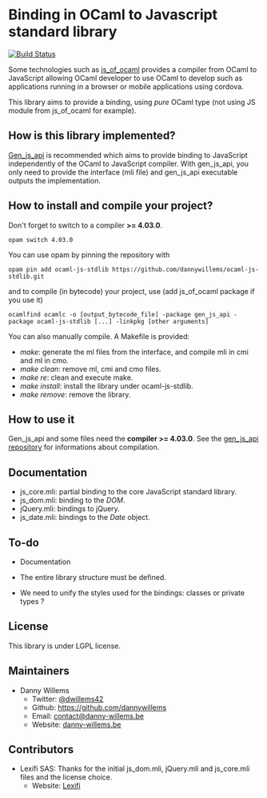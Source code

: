 Binding in OCaml to Javascript standard library
===============================================

[![Build Status](https://travis-ci.org/dannywillems/ocaml-js-stdlib.svg?branch=master)](https://travis-ci.org/dannywillems/ocaml-js-stdlib)

Some technologies such as [js_of_ocaml](https://ocsigen.org/js_of_ocaml)
provides a compiler from OCaml to JavaScript allowing OCaml developer to use
OCaml to develop such as applications running in a browser or mobile
applications using cordova.

This library aims to provide a binding, using *pure* OCaml type (not using JS
module from js_of_ocaml for example).

## How is this library implemented?

[Gen_js_api](https://github.com/lexifi/gen_js_api) is recommended which aims to
provide binding to JavaScript independently of the OCaml to JavaScript compiler.
With gen_js_api, you only need to provide the interface (mli file) and
gen_js_api executable outputs the implementation.

## How to install and compile your project?

Don't forget to switch to a compiler **>= 4.03.0**.
```Shell
opam switch 4.03.0
```

You can use opam by pinning the repository with
```Shell
opam pin add ocaml-js-stdlib https://github.com/dannywillems/ocaml-js-stdlib.git
```

and to compile (in bytecode) your project, use (add js_of_ocaml package if you use it)
```Shell
ocamlfind ocamlc -o [output_bytecode_file] -package gen_js_api -package ocaml-js-stdlib [...] -linkpkg [other arguments]
```

You can also manually compile. A Makefile is provided:
* *make*: generate the ml files from the interface, and compile mli in cmi and
  ml in cmo.
* *make clean*: remove ml, cmi and cmo files.
* *make re*: clean and execute make.
* *make install*: install the library under ocaml-js-stdlib.
* *make remove*: remove the library.

## How to use it

Gen_js_api and some files need the **compiler >= 4.03.0**. See the [gen_js_api
repository](https://github.com/lexifi/gen_js_api) for informations about
compilation.

## Documentation

* js_core.mli: partial binding to the core JavaScript standard library.
* js_dom.mli: binding to the *DOM*.
* jQuery.mli: bindings to jQuery.
* js_date.mli: bindings to the *Date* object.

## To-do

* Documentation

* The entire library structure must be defined.

* We need to unify the styles used for the bindings: classes or private types ?

## License

This library is under LGPL license.

## Maintainers

* Danny Willems
  * Twitter: [@dwillems42](https://twitter.com/dwillems42)
  * Github: https://github.com/dannywillems
  * Email: contact@danny-willems.be
  * Website: [danny-willems.be](https://danny-willems.be)

## Contributors

* Lexifi SAS: Thanks for the initial js_dom.mli, jQuery.mli and js_core.mli files and
  the license choice.
  * Website: [Lexifi](https://www.lexifi.com/)

